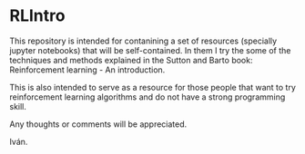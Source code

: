 # RLIntro
This repository is intended for contanining a set of resources (specially jupyter notebooks) that will be self-contained. In them I try the some of the techniques and methods explained in the Sutton and Barto book: Reinforcement learning - An introduction. 

This is also intended to serve as a resource for those people that want to try reinforcement learning algorithms and do not have a strong programming skill.

Any thoughts or comments will be appreciated.

Iván.
